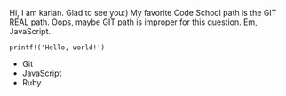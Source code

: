 Hi, I am karian.
Glad to see you:)
My favorite Code School path is the GIT REAL path.
Oops, maybe GIT path is improper for this question.
Em, JavaScript.

````
printf!('Hello, world!')
````
* Git
* JavaScript
* Ruby


